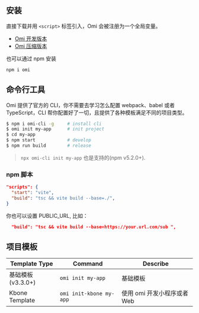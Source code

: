 ## 安装  

直接下载并用 `<script>` 标签引入，Omi 会被注册为一个全局变量。

* [Omi 开发版本](https://unpkg.com/omi@latest/dist/omi.js)
* [Omi 压缩版本](https://unpkg.com/omi@latest/dist/omi.min.js)

也可以通过 npm 安装

```bash
npm i omi
```


## 命令行工具

Omi 提供了官方的 CLI，你不需要去学习怎么配置 webpack、babel 或者 TypeScript，CLI 帮你配置好了一切，且提供了各种模板满足不同的项目类型。

```bash
$ npm i omi-cli -g     # install cli
$ omi init my-app      # init project
$ cd my-app            
$ npm start            # develop
$ npm run build        # release
```

> `npx omi-cli init my-app` 也是支持的(npm v5.2.0+).


### npm 脚本

```json
"scripts": {
  "start": "vite",
  "build": "tsc && vite build --base=./",
}
```

你也可以设置 PUBLIC_URL, 比如：

```json
  "build": "tsc && vite build --base=https://your.url.com/sub ",
```

## 项目模板

| **Template Type**|  **Command**|  **Describe**|
| ------------ |  -----------|  ----------------- |
|基础模板(v3.3.0+)|`omi init my-app`| 基础模板|
|Kbone Template|`omi init-kbone my-app`  | 使用 omi 开发小程序或者 Web|
